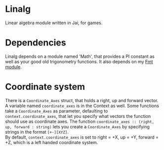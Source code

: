 # Linalg

Linear algebra module written in Jai, for games.

# Dependencies
Linalg depends on a module named 'Math', that provides a PI constant as well as your good old trigonometry functions.
It also depends on my [Fmt module](https://github.com/ostef/jai-fmt).

# Coordinate system
There is a `Coordinate_Axes` struct, that holds a right, up and forward vector. A variable named `coordinate_axes` is in the Context as well.
Some functions take a `Coordinate_Axes` as parameter, defaulting to `context.coordinate_axes`, that let you specify what vectors the function should use as coordinate axes.
The function `coordinate_axes :: (right, up, forward : string)` lets you create a `Coordinate_Axes` by specifying strings in the format `[+-][XYZ]`.  
By default, `context.coordinate_axes` is set to right = +X, up = +Y, forward = +Z, which is a left handed coordinate system.
